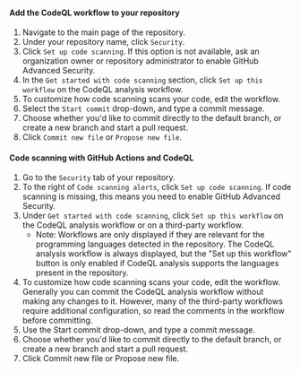 #### Add the CodeQL workflow to your repository
1. Navigate to the main page of the repository.
2. Under your repository name, click `Security`.
3. Click `Set up code scanning`. If this option is not available, ask an organization owner or repository administrator to enable GitHub Advanced Security.
4. In the `Get started with code scanning` section, click `Set up this workflow` on the CodeQL analysis workflow.
5. To customize how code scanning scans your code, edit the workflow.
6. Select the `Start commit` drop-down, and type a commit message.
7. Choose whether you'd like to commit directly to the default branch, or create a new branch and start a pull request.
8. Click `Commit new file` or `Propose new file`.


#### Code scanning with GitHub Actions and CodeQL
1. Go to the `Security` tab of your repository.
2. To the right of `Code scanning alerts`, click `Set up code scanning`. If code scanning is missing, this means you need to enable GitHub Advanced Security.
3. Under `Get started with code scanning`, click `Set up this workflow` on the CodeQL analysis workflow or on a third-party workflow. 
    - Note: Workflows are only displayed if they are relevant for the programming languages detected in the repository. The CodeQL analysis workflow is always displayed, but the "Set up this workflow" button is only enabled if CodeQL analysis supports the languages present in the repository.
4. To customize how code scanning scans your code, edit the workflow. Generally you can commit the CodeQL analysis workflow without making any changes to it. However, many of the third-party workflows require additional configuration, so read the comments in the workflow before committing.
5. Use the Start commit drop-down, and type a commit message.
6. Choose whether you'd like to commit directly to the default branch, or create a new branch and start a pull request.
7. Click Commit new file or Propose new file.